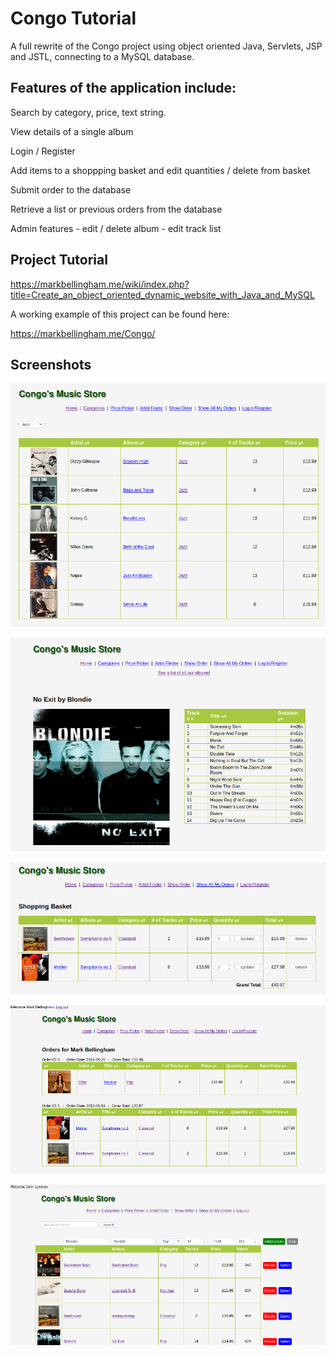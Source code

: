 # Congo Tutorial

A full rewrite of the Congo project using object oriented Java, Servlets, JSP and JSTL, connecting to a MySQL database.

## Features of the application include:
Search by category, price, text string. 

View details of a single album

Login / Register

Add items to a shoppping basket and edit quantities / delete from basket

Submit order to the database

Retrieve a list or previous orders from the database

Admin features - edit / delete album - edit track list

## Project Tutorial

https://markbellingham.me/wiki/index.php?title=Create_an_object_oriented_dynamic_website_with_Java_and_MySQL

A working example of this project can be found here:

https://markbellingham.me/Congo/

## Screenshots

![Search by category](/Screenshots/Categories-jsp.png "Search by category")

![Single Album](/Screenshots/Album-jsp.png "Single Album")

![Shopping Basket](/Screenshots/Basket.png "Shopping Basket")

![Order History](/Screenshots/Order-history.png "Order History")

![Admin Controls](/Screenshots/Admin-controls.png "Admin Controls")
